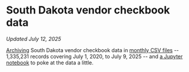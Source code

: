 # South Dakota vendor checkbook data
_Updated July 12, 2025_

[Archiving](get_latest_data.py) South Dakota vendor checkbook data in [monthly CSV files](data) -- 1,335,231 records covering July 1, 2020, to July 9, 2025 -- and [a Jupyter notebook](Analyze%20checkbook%20data.ipynb) to poke at the data a little.
